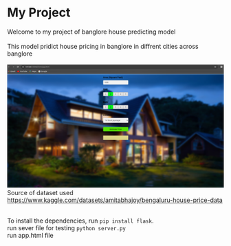 # My Project

Welcome to my  project of banglore house predicting model<br><br>
This model pridict house pricing in banglore in diffrent cities across banglore<br><br>
![Project Image](client/pic.png)
Source of dataset used <https://www.kaggle.com/datasets/amitabhajoy/bengaluru-house-price-data><br><br>

To install the dependencies, run `pip install flask`.<br>
run sever file for testing `python server.py`<br>
run app.html file
